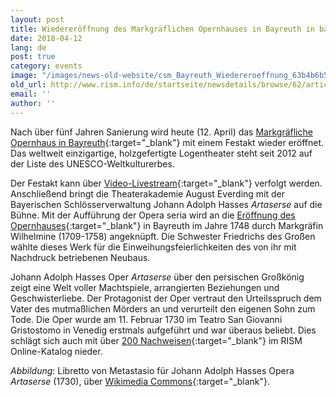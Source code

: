 ```yaml
---
layout: post
title: Wiedereröffnung des Markgräflichen Opernhauses in Bayreuth in barockem Glanz
date: 2018-04-12
lang: de
post: true
category: events
image: "/images/news-old-website/csm_Bayreuth_Wiedereroeffnung_63b4b6b599.jpg"
old_url: http://www.rism.info/de/startseite/newsdetails/browse/62/article/64/the-margravial-opera-house-in-bayreuth-is-open-again-in-all-its-baroque-glory.html
email: ''
author: ''
---
```


Nach über fünf Jahren Sanierung wird heute (12. April) das [Markgräfliche Opernhaus in Bayreuth](http://www.bayreuth-wilhelmine.de/deutsch/opernh/index.htm){:target="_blank"} mit einem Festakt wieder eröffnet. Das weltweit einzigartige, holzgefertigte Logentheater steht seit 2012 auf der Liste des UNESCO-Weltkulturerbes.

Der Festakt kann über [Video-Livestream](http://www.br.de/franken){:target="_blank"} verfolgt werden. Anschließend bringt die Theaterakademie August Everding mit der Bayerischen Schlösserverwaltung Johann Adolph Hasses _Artaserse_ auf die Bühne. Mit der Aufführung der Opera seria wird an die [Eröffnung des Opernhauses](http://www.rism.info/de/startseite/newsdetails/article/64/the-margravial-opera-house-in-bayreuth.html?tx_ttnews%5Byear%5D=2016&tx_ttnews%5Bmonth%5D=07&cHash=d3538917207b0c9e3631c62db6e8939a){:target="_blank"} in Bayreuth im Jahre 1748 durch Markgräfin Wilhelmine (1709-1758) angeknüpft. Die Schwester Friedrichs des Großen wählte dieses Werk für die Einweihungsfeierlichkeiten des von ihr mit Nachdruck betriebenen Neubaus.

Johann Adolph Hasses Oper _Artaserse_ über den persischen Großkönig zeigt eine Welt voller Machtspiele, arrangierten Beziehungen und Geschwisterliebe. Der Protagonist der Oper vertraut den Urteilsspruch dem Vater des mutmaßlichen Mörders an und verurteilt den eigenen Sohn zum Tode. Die Oper wurde am 11. Februar 1730 im Teatro San Giovanni Gristostomo in Venedig erstmals aufgeführt und war überaus beliebt. Dies schlägt sich auch mit über [200 Nachweisen](https://opac.rism.info/search?View=rism&author=Hasse+Johann+Adolf&title=artaserse){:target="_blank"} im RISM Online-Katalog nieder.

_Abbildung_: Libretto von Metastasio für Johann Adolph Hasses Opera _Artaserse_ (1730), über [Wikimedia Commons](https://commons.wikimedia.org/wiki/File:Artaserse_Libretto_Cover_1730.jpg){:target="_blank"}.


